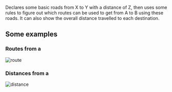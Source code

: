 Declares some basic roads from X to Y with a distance of Z, then uses some rules to figure out which routes can be used to get from A to B using these roads. It can also show the overall distance travelled to each destination.

## Some examples

### Routes from a
![route](https://i.imgur.com/P1FCShO.jpg "route")

### Distances from a
![distance](https://i.imgur.com/2QUQcx5.jpg "distance")
